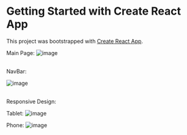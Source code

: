 # Getting Started with Create React App

This project was bootstrapped with [Create React App](https://github.com/facebook/create-react-app).

Main Page:
![image](https://user-images.githubusercontent.com/80418105/194507710-6ef034dd-4a58-4d98-9017-a6d0ddac93aa.png)

<br>
NavBar:

![image](https://user-images.githubusercontent.com/80418105/194508014-7bdddf60-cafe-4226-bbcc-e279534194de.png)

<br>
Responsive Design:

Tablet:
![image](https://user-images.githubusercontent.com/80418105/194508200-2bc2c476-d100-4c41-8061-4cf97bff3468.png)

Phone:
![image](https://user-images.githubusercontent.com/80418105/194508523-ec669cc5-384c-4832-8564-e710f6a10f28.png)



